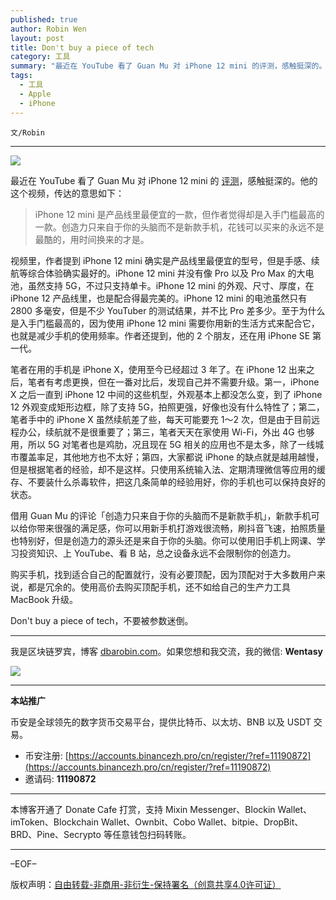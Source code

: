 ```yaml
---
published: true
author: Robin Wen
layout: post
title: Don't buy a piece of tech
category: 工具
summary: "最近在 YouTube 看了 Guan Mu 对 iPhone 12 mini 的评测，感触挺深的。他的这个视频，传达的意思如下：iPhone 12 mini 是产品线里最便宜的一款，但作者觉得却是入手门槛最高的一款。创造力只来自于你的头脑而不是新款手机，花钱可以买来的永远不是最酷的，用时间换来的才是。购买手机，找到适合自己的配置就行，没有必要顶配。使用高价去购买顶配手机，还不如给自己的生产力工具 MacBook 升级。Don't buy a piece of tech，不要被参数迷倒。"
tags:
  - 工具
  - Apple
  - iPhone
---
```


`文/Robin`

***

![](https://cdn.dbarobin.com/dwbsqjp.png)

最近在 YouTube 看了 Guan Mu 对 iPhone 12 mini 的 [评测](https://www.youtube.com/watch?v=AK5DkMgWUD8)，感触挺深的。他的这个视频，传达的意思如下：

> iPhone 12 mini 是产品线里最便宜的一款，但作者觉得却是入手门槛最高的一款。创造力只来自于你的头脑而不是新款手机，花钱可以买来的永远不是最酷的，用时间换来的才是。

视频里，作者提到 iPhone 12 mini 确实是产品线里最便宜的型号，但是手感、续航等综合体验确实最好的。iPhone 12 mini 并没有像 Pro 以及 Pro Max 的大电池，虽然支持 5G，不过只支持单卡。iPhone 12 mini 的外观、尺寸、厚度，在 iPhone 12 产品线里，也是配合得最完美的。iPhone 12 mini 的电池虽然只有 2800 多毫安，但是不少 YouTuber 的测试结果，并不比 Pro 差多少。至于为什么是入手门槛最高的，因为使用 iPhone 12 mini 需要你用新的生活方式来配合它，也就是减少手机的使用频率。作者还提到，他的 2 个朋友，还在用 iPhone SE 第一代。

笔者在用的手机是 iPhone X，使用至今已经超过 3 年了。在 iPhone 12 出来之后，笔者有考虑更换，但在一番对比后，发现自己并不需要升级。第一，iPhone X 之后一直到 iPhone 12 中间的这些机型，外观基本上都没怎么变，到了 iPhone 12 外观变成矩形边框，除了支持 5G，拍照更强，好像也没有什么特性了；第二，笔者手中的 iPhone X 虽然续航差了些，每天可能要充 1～2 次，但是由于目前远程办公，续航就不是很重要了；第三，笔者天天在家使用 Wi-Fi，外出 4G 也够用，所以 5G 对笔者也是鸡肋，况且现在 5G 相关的应用也不是太多，除了一线城市覆盖率足，其他地方也不太好；第四，大家都说 iPhone 的缺点就是越用越慢，但是根据笔者的经验，却不是这样。只使用系统输入法、定期清理微信等应用的缓存、不要装什么杀毒软件，把这几条简单的经验用好，你的手机也可以保持良好的状态。

借用 Guan Mu 的评论「创造力只来自于你的头脑而不是新款手机」，新款手机可以给你带来很强的满足感，你可以用新手机打游戏很流畅，刷抖音飞速，拍照质量也特别好，但是创造力的源头还是来自于你的头脑。你可以使用旧手机上网课、学习投资知识、上 YouTube、看 B 站，总之设备永远不会限制你的创造力。

购买手机，找到适合自己的配置就行，没有必要顶配，因为顶配对于大多数用户来说，都是冗余的。使用高价去购买顶配手机，还不如给自己的生产力工具 MacBook 升级。

Don't buy a piece of tech，不要被参数迷倒。

***

我是区块链罗宾，博客 [dbarobin.com](https://dbarobin.com/)。如果您想和我交流，我的微信: **Wentasy**

![](https://cdn.dbarobin.com/v4yywe2.png)

***

**本站推广**

币安是全球领先的数字货币交易平台，提供比特币、以太坊、BNB 以及 USDT 交易。

* 币安注册: [https://accounts.binancezh.pro/cn/register/?ref=11190872](https://accounts.binancezh.pro/cn/register/?ref=11190872)
* 邀请码: **11190872**

***

本博客开通了 Donate Cafe 打赏，支持 Mixin Messenger、Blockin Wallet、imToken、Blockchain Wallet、Ownbit、Cobo Wallet、bitpie、DropBit、BRD、Pine、Secrypto 等任意钱包扫码转账。

<center>
    <div class="--donate-button"
         data-button-id="f8b9df0d-af9a-460d-8258-d3f435445075"
    ></div>
</center>

***

–EOF–

版权声明：[自由转载-非商用-非衍生-保持署名（创意共享4.0许可证）](http://creativecommons.org/licenses/by-nc-nd/4.0/deed.zh)